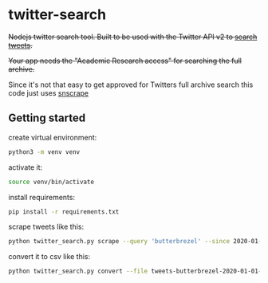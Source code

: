 # twitter-search

~~Nodejs twitter search tool.
Built to be used with the Twitter API v2 to [search tweets](https://developer.twitter.com/en/docs/twitter-api/tweets/search/introduction).~~

~~Your app needs the "Academic Research access" for searching the full archive.~~

Since it's not that easy to get approved for Twitters full archive search this code just uses [snscrape](https://github.com/JustAnotherArchivist/snscrape)

## Getting started

create virtual environment:

```sh
python3 -m venv venv
```

activate it:

```sh
source venv/bin/activate
```

install requirements:

```sh
pip install -r requirements.txt
```

scrape tweets like this:

```sh
python twitter_search.py scrape --query 'butterbrezel' --since 2020-01-01
```

convert it to csv like this:

```sh
python twitter_search.py convert --file tweets-butterbrezel-2020-01-01-2022-03-18.json
```
